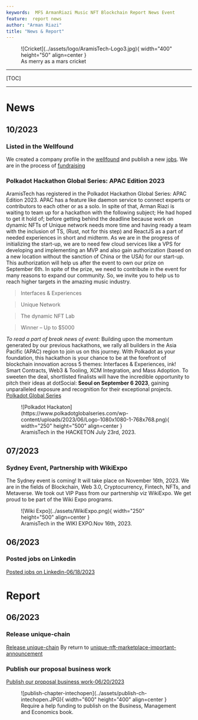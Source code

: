 ```yaml
---
keywords:  MFS ArmanRiazi Music NFT Blockchain Report News Event
feature:  report news
author: "Arman Riazi"
title: "News & Report"
---
```


<figure markdown>
![Cricket](../assets/logo/AramisTech-Logo3.jpg){ width="400" height="50" align=center }
<figcaption>As merry as a mars cricket</figcaption>
</figure>

---

[TOC]

---

# News


## 10/2023
### Listed in the Wellfound
We created a company profile in the [wellfound](https://wellfound.com/company/aramistech) and publish a new [jobs](https://wellfound.com/company/aramistech/jobs). We are in the process of [fundraising](https://wellfound.com/company/aramistech/funding)

### Polkadot Hackathon Global Series: APAC Edition 2023
AramisTech has registered in the Polkadot Hackathon Global Series: APAC Edition 2023.
APAC has a feature like daemon service to connect experts or contributors to each other or as a solo. In spite of that, Arman Riazi is waiting to team up for a hackathon with the following subject; He had hoped to get it hold of; before getting behind the deadline because work on dynamic NFTs of Unique network needs more time and having ready a team with the inclusion of TS, (Rust, not for this step) and ReactJS as a part of needed experiences in short and midterm. As we are in the progress of initializing the start-up, we are to need few cloud services like a VPS for developing and implementing an MVP and also gain authorization (based on a new location without the sanction of China or the USA) for our start-up. This authorization will help us after the event to own our prize on September 6th. In spite of the prize, we need to contribute in the event for many reasons to expand our community. So, we invite you to help us to reach higher targets in the amazing music industry.

> Interfaces & Experiences

> Unique Network

> The dynamic NFT Lab

> Winner – Up to $5000

*To read a part of break news of event:* Building upon the momentum generated by our previous hackathons, we rally all builders in the Asia Pacific (APAC) region to join us on this journey. With Polkadot as your foundation, this hackathon is your chance to be at the forefront of blockchain innovation across 5 themes: Interfaces & Experiences, ink! Smart Contracts, Web3 & Tooling, XCM Integration, and Mass Adoption. To sweeten the deal, shortlisted finalists will have the incredible opportunity to pitch their ideas at dotSocial: **Seoul on September 6 2023**, gaining unparalleled exposure and recognition for their exceptional projects.
[Polkadot Global Series](https://www.polkadotglobalseries.com/?utm_source=dotdiscord&utm_medium=socials&utm_campaign=launch)

<figure markdown>
![Polkadot Hackaton](https://www.polkadotglobalseries.com/wp-content/uploads/2023/06/Logo-1080x1080-1-768x768.png){ width="250" height="500" align=center }
<figcaption>AramisTech in the HACKETON  July 23rd, 2023.</figcaption>
</figure>


## 07/2023
### Sydney Event, Partnership with WikiExpo 
The Sydney event is coming! It will take place on November 16th, 2023. We are in the fields of Blockchain, Web 3.0, Cryptocurrency, Fintech, NFTs, and Metaverse. We took out VIP Pass from our partnership viz WikiExpo. We get proud to be part of the Wiki Expo programs.

<figure markdown>
![Wiki Expo](../assets/WikiExpo.png){ width="250" height="500" align=center }
<figcaption>AramisTech in the WIKI EXPO.Nov 16th, 2023.</figcaption>
</figure>

## 06/2023
### Posted jobs on Linkedin
[Posted jobs on Linkedin-06/18/2023](https://linkedin.com/company/aramistech)

# Report
## 06/2023
### Release unique-chain
[Release unique-chain](https://github.com/UniqueNetwork/unique-chain/releases/tag/v942057_)
By return to [unique-nft-marketplace-important-announcement](https://unique.network/blog/unique-nft-marketplace-important-announcement/)

### Publish our proposal business work
[Publish our proposal business work-06/20/2023](https://www.intechopen.com/)

<figure markdown>
![publish-chapter-intechopen](../assets/publish-ch-intechopen.JPG){ width="600" height="400" align=center }
<figcaption>Require a help funding to publish on the Business, Management and Economics book.</figcaption>
</figure>



